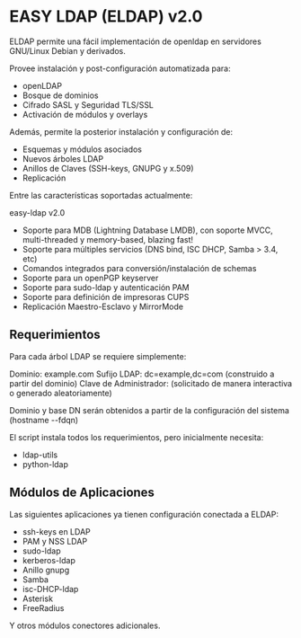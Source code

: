 EASY LDAP (ELDAP) v2.0
======================

ELDAP permite una fácil implementación de openldap en servidores GNU/Linux Debian y derivados.

Provee instalación y post-configuración automatizada para:

* openLDAP
* Bosque de dominios
* Cifrado SASL y Seguridad TLS/SSL
* Activación de módulos y overlays

Además, permite la posterior instalación y configuración de:

* Esquemas y módulos asociados
* Nuevos árboles LDAP
* Anillos de Claves (SSH-keys, GNUPG y x.509)
* Replicación

Entre las características soportadas actualmente:

easy-ldap v2.0

* Soporte para MDB (Lightning Database LMDB), con soporte MVCC, multi-threaded y memory-based, blazing fast!
* Soporte para múltiples servicios (DNS bind, ISC DHCP, Samba > 3.4, etc)
* Comandos integrados para conversión/instalación de schemas
* Soporte para un openPGP keyserver
* Soporte para sudo-ldap y autenticación PAM
* Soporte para definición de impresoras CUPS
* Replicación Maestro-Esclavo y MirrorMode


Requerimientos
--------------

Para cada árbol LDAP se requiere simplemente:

Dominio:       example.com
Sufijo LDAP:   dc=example,dc=com (construido a partir del dominio)
Clave de Administrador: <clave del cn=admin del LDAP> (solicitado de manera interactiva o generado aleatoriamente)

Dominio y base DN serán obtenidos a partir de la configuración del sistema (hostname --fdqn)

El script instala todos los requerimientos, pero inicialmente necesita:

* ldap-utils
* python-ldap

Módulos de Aplicaciones
-----------------------

Las siguientes aplicaciones ya tienen configuración conectada a ELDAP:

* ssh-keys en LDAP
* PAM y NSS LDAP
* sudo-ldap
* kerberos-ldap
* Anillo gnupg
* Samba
* isc-DHCP-ldap
* Asterisk
* FreeRadius

Y otros módulos conectores adicionales.


